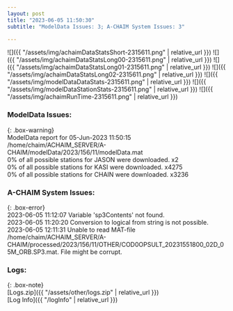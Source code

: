 ```yaml
---
layout: post
title: "2023-06-05 11:50:30"
subtitle: "ModelData Issues: 3; A-CHAIM System Issues: 3"

---
```


![]({{ "/assets/img/achaimDataStatsShort-2315611.png" | relative_url }})
![]({{ "/assets/img/achaimDataStatsLong00-2315611.png" | relative_url }})
![]({{ "/assets/img/achaimDataStatsLong01-2315611.png" | relative_url }})
![]({{ "/assets/img/achaimDataStatsLong02-2315611.png" | relative_url }})
![]({{ "/assets/img/modelDataDataStats-2315611.png" | relative_url }})
![]({{ "/assets/img/modelDataStationStats-2315611.png" | relative_url }})
![]({{ "/assets/img/achaimRunTime-2315611.png" | relative_url }})


### ModelData Issues:  
  
{: .box-warning}  
 ModelData report for 05-Jun-2023 11:50:15   
 /home/chaim/ACHAIM_SERVER/A-CHAIM/modelData/2023/156/11/modelData.mat   
 0% of all possible stations for JASON were downloaded. x2   
 0% of all possible stations for KASI were downloaded. x4275   
 0% of all possible stations for CHAIN were downloaded. x3236   
  
### A-CHAIM System Issues:  
  
{: .box-error}  
2023-06-05 11:12:07 Variable 'sp3Contents' not found.  
2023-06-05 11:20:20 Conversion to logical from string is not possible.  
2023-06-05 12:11:31 Unable to read MAT-file /home/chaim/ACHAIM_SERVER/A-CHAIM/processed/2023/156/11/OTHER/COD0OPSULT_20231551800_02D_05M_ORB.SP3.mat. File might be corrupt.  

### Logs:  
  
{: .box-note}  
[Logs.zip]({{ "/assets/other/logs.zip" | relative_url }})  
[Log Info]({{ "/logInfo" | relative_url }})  
